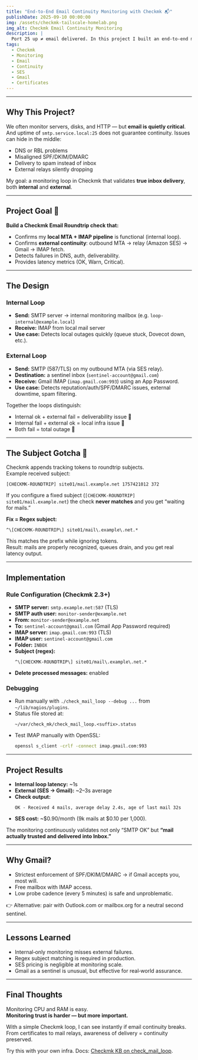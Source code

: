 ```yaml
---
title: "End‑to‑End Email Continuity Monitoring with Checkmk 📬"
publishDate: 2025-09-10 00:00:00
img: /assets/checkmk-tailscale-homelab.png
img_alt: Checkmk Email Continuity Monitoring
description: |
  Port 25 up ≠ email delivered. In this project I built an end‑to‑end monitoring loop in Checkmk that validates both internal and external mail delivery — ensuring continuity across SMTP, IMAP, DNS, SPF/DKIM/DMARC, and real‑world inbox reachability.
tags:
  - Checkmk
  - Monitoring
  - Email
  - Continuity
  - SES
  - Gmail
  - Certificates
---
```


---

## Why This Project?

We often monitor servers, disks, and HTTP — but **email is quietly critical**.  
And uptime of `smtp.service.local:25` does not guarantee continuity. Issues can hide in the middle:

- DNS or RBL problems  
- Misaligned SPF/DKIM/DMARC  
- Delivery to spam instead of inbox  
- External relays silently dropping  

My goal: a monitoring loop in Checkmk that validates **true inbox delivery**, both **internal** and **external**.

---

## Project Goal 🎯

**Build a Checkmk Email Roundtrip check that:**
- Confirms my **local MTA + IMAP pipeline** is functional (internal loop).  
- Confirms **external continuity**: outbound MTA → relay (Amazon SES) → Gmail → IMAP fetch.  
- Detects failures in DNS, auth, deliverability.  
- Provides latency metrics (OK, Warn, Critical).  

---

## The Design

### Internal Loop
- **Send:** SMTP server → internal monitoring mailbox (e.g. `loop-internal@example.local`)  
- **Receive:** IMAP from local mail server  
- **Use case:** Detects local outages quickly (queue stuck, Dovecot down, etc.).  

### External Loop
- **Send:** SMTP (587/TLS) on my outbound MTA (via SES relay).  
- **Destination:** a sentinel inbox (`sentinel-account@gmail.com`)  
- **Receive:** Gmail IMAP (`imap.gmail.com:993`) using an App Password.  
- **Use case:** Detects reputation/auth/SPF/DMARC issues, external downtime, spam filtering.  

Together the loops distinguish:  
- Internal ok + external fail = deliverability issue 🚨  
- Internal fail + external ok = local infra issue 🔧  
- Both fail = total outage 🔴  

---

## The Subject Gotcha 📝

Checkmk appends tracking tokens to roundtrip subjects.  
Example received subject:

```
[CHECKMK-ROUNDTRIP] site01/mail.example.net 1757421012 372
```

If you configure a fixed subject (`[CHECKMK-ROUNDTRIP] site01/mail.example.net`) the check **never matches** and you get “waiting for mails.”  

**Fix = Regex subject:**

```regex
^\[CHECKMK-ROUNDTRIP\] site01/mail\.example\.net.*
```

This matches the prefix while ignoring tokens.  
Result: mails are properly recognized, queues drain, and you get real latency output.

---

## Implementation

### Rule Configuration (Checkmk 2.3+)

- **SMTP server:** `smtp.example.net:587` (TLS)  
- **SMTP auth user:** `monitor-sender@example.net`  
- **From:** `monitor-sender@example.net`  
- **To:** `sentinel-account@gmail.com` (Gmail App Password required)  
- **IMAP server:** `imap.gmail.com:993` (TLS)  
- **IMAP user:** `sentinel-account@gmail.com`  
- **Folder:** `INBOX`  
- **Subject (regex):**  
  ```
  ^\[CHECKMK-ROUNDTRIP\] site01/mail\.example\.net.*
  ```
- **Delete processed messages:** enabled  

### Debugging
- Run manually with `./check_mail_loop --debug ...` from `~/lib/nagios/plugins`.  
- Status file stored at:  
  ```
  ~/var/check_mk/check_mail_loop.<suffix>.status
  ```
- Test IMAP manually with OpenSSL:  
  ```bash
  openssl s_client -crlf -connect imap.gmail.com:993
  ```

---

## Project Results

- **Internal loop latency:** ~1s  
- **External (SES → Gmail):** ~2–3s average  
- **Check output:**  
  ```
  OK - Received 4 mails, average delay 2.4s, age of last mail 32s
  ```
- **SES cost:** ~$0.90/month (9k mails at $0.10 per 1,000).  

The monitoring continuously validates not only “SMTP OK” but **“mail actually trusted and delivered into Inbox.”**

---

## Why Gmail?

- Strictest enforcement of SPF/DKIM/DMARC → if Gmail accepts you, most will.  
- Free mailbox with IMAP access.  
- Low probe cadence (every 5 minutes) is safe and unproblematic.  

👉 Alternative: pair with Outlook.com or mailbox.org for a neutral second sentinel.

---

## Lessons Learned

- Internal‑only monitoring misses external failures.  
- Regex subject matching is required in production.  
- SES pricing is negligible at monitoring scale.  
- Gmail as a sentinel is unusual, but effective for real‑world assurance.  

---

## Final Thoughts

Monitoring CPU and RAM is easy.  
**Monitoring trust is harder — but more important.**  

With a simple Checkmk loop, I can see instantly if email continuity breaks.  
From certificates to mail relays, awareness of delivery = continuity preserved.  

Try this with your own infra. Docs: [Checkmk KB on check_mail_loop](https://checkmk.atlassian.net/wiki/spaces/KB/pages/9472304/Configuring+Check+Email+Delivery+check_mail_loop).